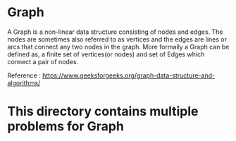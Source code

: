 # Graph

A Graph is a non-linear data structure consisting of nodes and edges. The nodes are sometimes
also referred to as vertices and the edges are lines or arcs that connect any two nodes in the
graph. More formally a Graph can be defined as, a finite set of vertices(or nodes) and set of
Edges which connect a pair of nodes.

Reference : https://www.geeksforgeeks.org/graph-data-structure-and-algorithms/

# This directory contains multiple problems for Graph